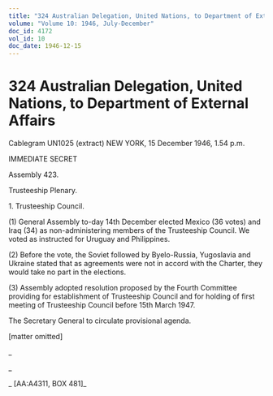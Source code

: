 ```yaml
---
title: "324 Australian Delegation, United Nations, to Department of External Affairs"
volume: "Volume 10: 1946, July-December"
doc_id: 4172
vol_id: 10
doc_date: 1946-12-15
---
```


# 324 Australian Delegation, United Nations, to Department of External Affairs

Cablegram UN1025 (extract) NEW YORK, 15 December 1946, 1.54 p.m.

IMMEDIATE SECRET

Assembly 423.

Trusteeship Plenary.

1\. Trusteeship Council.

(1) General Assembly to-day 14th December elected Mexico (36 votes) and Iraq (34) as non-administering members of the Trusteeship Council. We voted as instructed for Uruguay and Philippines.

(2) Before the vote, the Soviet followed by Byelo-Russia, Yugoslavia and Ukraine stated that as agreements were not in accord with the Charter, they would take no part in the elections.

(3) Assembly adopted resolution proposed by the Fourth Committee providing for establishment of Trusteeship Council and for holding of first meeting of Trusteeship Council before 15th March 1947.

The Secretary General to circulate provisional agenda.

[matter omitted]

_

_

_ [AA:A4311, BOX 481]_

